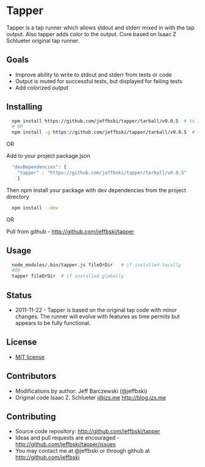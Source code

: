 # Tapper

Tapper is a tap runner which allows stdout and stderr mixed in with the tap output. Also tapper adds color to the output. Core based on Isaac Z Schlueter original tap runner.


## Goals

 - Improve ability to write to stdout and stderr from tests or code
 - Output is muted for successful tests, but displayed for failing tests
 - Add colorized output


## Installing

```bash
  npm install https://github.com/jeffbski/tapper/tarball/v0.0.5  # to install locally
  # OR
  npm install -g https://github.com/jeffbski/tapper/tarball/v0.0.5  # to install globally
```    

OR 

Add to your project package.json

```javascript
  "devDependencies": {
    "tapper" : "https://github.com/jeffbski/tapper/tarball/v0.0.5"
    }
```

Then npm install your package with dev dependencies from the project directory 

```bash
  npm install --dev
```

OR 
   
Pull from github - http://github.com/jeffbski/tapper

## Usage

```bash
  node_modules/.bin/tapper.js fileOrDir   # if installed locally
  #OR
  tapper fileOrDir  # if installed globally
```  

## Status

 - 2011-11-22 - Tapper is based on the original tap code with minor changes. The runner will evolve with features as time permits but appears to be fully functional.

## License

 - [MIT license](http://github.com/jeffbski/tapper/raw/master/LICENSE)

## Contributors

 - Modifications by author: Jeff Barczewski (@jeffbski)
 - Original code Isaac Z. Schlueter <i@izs.me> http://blog.izs.me

## Contributing

 - Source code repository: http://github.com/jeffbski/tapper
 - Ideas and pull requests are encouraged  - http://github.com/jeffbski/tapper/issues
 - You may contact me at @jeffbski or through github at http://github.com/jeffbski
